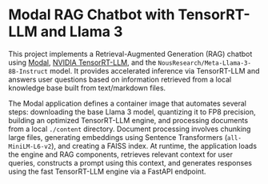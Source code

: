 # Modal RAG Chatbot with TensorRT-LLM and Llama 3

This project implements a Retrieval-Augmented Generation (RAG) chatbot using [Modal](https://modal.com/), [NVIDIA TensorRT-LLM](https://github.com/NVIDIA/TensorRT-LLM), and the `NousResearch/Meta-Llama-3-8B-Instruct` model. It provides accelerated inference via TensorRT-LLM and answers user questions based on information retrieved from a local knowledge base built from text/markdown files.

The Modal application defines a container image that automates several steps: downloading the base Llama 3 model, quantizing it to FP8 precision, building an optimized TensorRT-LLM engine, and processing documents from a local `./content` directory. Document processing involves chunking large files, generating embeddings using Sentence Transformers (`all-MiniLM-L6-v2`), and creating a FAISS index. At runtime, the application loads the engine and RAG components, retrieves relevant context for user queries, constructs a prompt using this context, and generates responses using the fast TensorRT-LLM engine via a FastAPI endpoint.